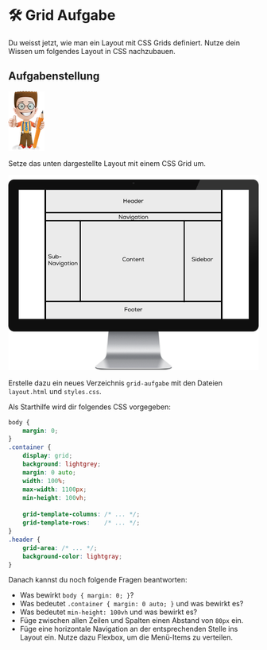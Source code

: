 # 🛠️ Grid Aufgabe

Du weisst jetzt, wie man ein Layout mit CSS Grids definiert. Nutze dein Wissen um folgendes Layout in CSS nachzubauen.

## Aufgabenstellung

![](../../.gitbook/assets/ralph.png)

Setze das unten dargestellte Layout mit einem CSS Grid um.&#x20;

![Aufgabe](../../.gitbook/assets/aufgabe.png)

Erstelle dazu ein neues Verzeichnis `grid-aufgabe` mit den Dateien `layout.html` und `styles.css`.&#x20;

Als Starthilfe wird dir folgendes CSS vorgegeben:

```css
body {
    margin: 0;
}
.container {
    display: grid;
    background: lightgrey;
    margin: 0 auto;
    width: 100%;
    max-width: 1100px;
    min-height: 100vh;

    grid-template-columns: /* ... */;
    grid-template-rows:    /* ... */;
}
.header {
    grid-area: /* ... */;
    background-color: lightgray;
}
```

Danach kannst du noch folgende Fragen beantworten:&#x20;

* Was bewirkt `body { margin: 0; }`?
* Was bedeutet `.container { margin: 0 auto; }` und was bewirkt es?
* Was bedeutet `min-height: 100vh` und was bewirkt es?
* Füge zwischen allen Zeilen und Spalten einen Abstand von `80px` ein.
* Füge eine horizontale Navigation an der entsprechenden Stelle ins Layout ein. Nutze dazu Flexbox, um die Menü-Items zu verteilen.&#x20;

